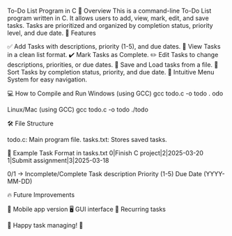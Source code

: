 To-Do List Program in C
🎯 Overview
This is a command-line To-Do List program written in C. It allows users to add, view, mark, edit, and save tasks. Tasks are prioritized and organized by completion status, priority level, and due date.
📌 Features

✅ Add Tasks with descriptions, priority (1-5), and due dates.
📝 View Tasks in a clean list format.
✔️ Mark Tasks as Complete.
✏️ Edit Tasks to change descriptions, priorities, or due dates.
💾 Save and Load tasks from a file.
🔧 Sort Tasks by completion status, priority, and due date.
🚀 Intuitive Menu System for easy navigation.

💻 How to Compile and Run
Windows (using GCC)
gcc todo.c -o todo
.	odo

Linux/Mac (using GCC)
gcc todo.c -o todo
./todo

🛠️ File Structure

todo.c: Main program file.
tasks.txt: Stores saved tasks.

📂 Example Task Format in tasks.txt
0|Finish C project|2|2025-03-20
1|Submit assignment|3|2025-03-18


0/1 → Incomplete/Complete
Task description
Priority (1-5)
Due Date (YYYY-MM-DD)

🔥 Future Improvements

📲 Mobile app version
🖥️ GUI interface
📅 Recurring tasks


🎉 Happy task managing! 🎯
